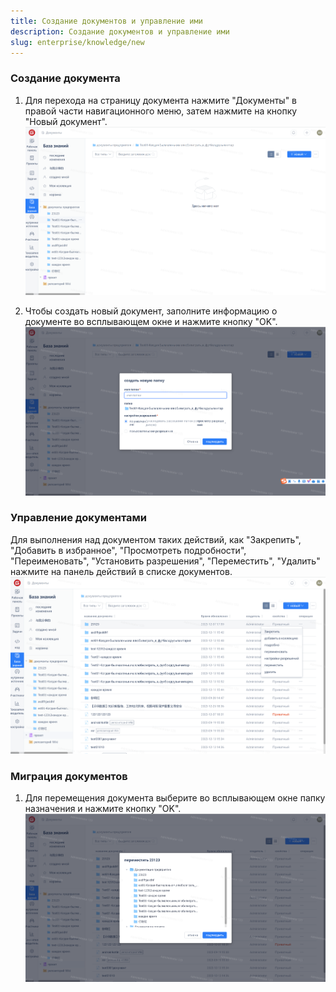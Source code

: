 ```yaml
---
title: Создание документов и управление ими
description: Создание документов и управление ими
slug: enterprise/knowledge/new
---
```

### Создание документа

1. Для перехода на страницу документа нажмите "Документы" в правой части навигационного меню, затем нажмите на кнопку "Новый документ".
![Описание изображения](assets/image320.png)

2. Чтобы создать новый документ, заполните информацию о документе во всплывающем окне и нажмите кнопку "OK".
![Описание изображения](assets/image321.png)

### Управление документами

Для выполнения над документом таких действий, как "Закрепить", "Добавить в избранное", "Просмотреть подробности", "Переименовать", "Установить разрешения", "Переместить", "Удалить" нажмите на панель действий в списке документов.
![Описание изображения](assets/image322.png)

### Миграция документов

1. Для перемещения документа выберите во всплывающем окне папку назначения и нажмите кнопку "OK".
![Описание изображения](assets/image323.png)